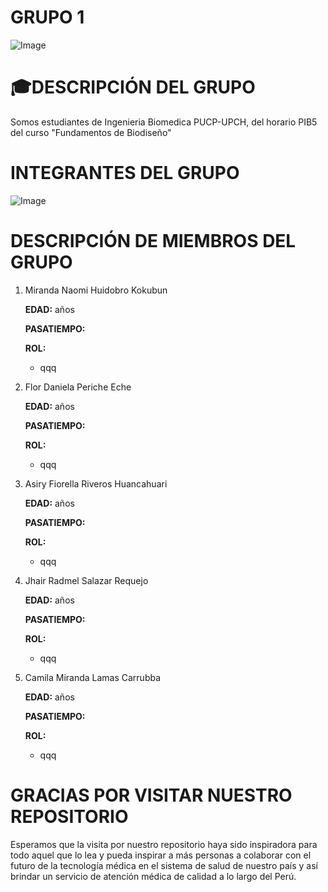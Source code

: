 # GRUPO 1
![Image](https://github.com/user-attachments/assets/46efb09b-4ef3-4c5e-ba11-3eab7f300a4d)                
# 🎓DESCRIPCIÓN DEL GRUPO
Somos estudiantes de Ingenieria Biomedica PUCP-UPCH, del horario PIB5 del curso "Fundamentos de Biodiseño"

# INTEGRANTES DEL GRUPO
![Image](https://github.com/user-attachments/assets/b8b0350b-ea29-4e34-9f50-acd8a526d466)
# DESCRIPCIÓN DE MIEMBROS DEL GRUPO
1) Miranda Naomi Huidobro Kokubun
   
   **EDAD:**  años
   
   **PASATIEMPO:**
   
   **ROL:** 
     - qqq
   
3) Flor Daniela Periche Eche
   
   **EDAD:**  años
   
   **PASATIEMPO:**
   
   **ROL:** 
     - qqq
   
5) Asiry Fiorella Riveros Huancahuari
      
   **EDAD:**  años
   
   **PASATIEMPO:**
   
   **ROL:** 
     - qqq
   
7) Jhair Radmel Salazar Requejo
      
   **EDAD:**  años
   
   **PASATIEMPO:**
   
   **ROL:** 
     - qqq
   
9) Camila Miranda Lamas Carrubba
       
   **EDAD:**  años
   
   **PASATIEMPO:**
   
   **ROL:** 
     - qqq
   
# GRACIAS POR VISITAR NUESTRO REPOSITORIO
Esperamos que la visita por nuestro repositorio haya sido inspiradora para todo aquel que lo lea y pueda inspirar a más personas a colaborar con el futuro de la tecnología médica en el sistema de salud de nuestro país y así brindar un servicio de atención médica de calidad a lo largo del Perú.
